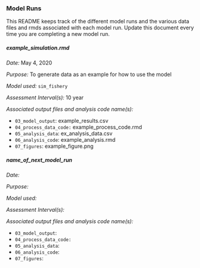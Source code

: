 ### Model Runs

This README keeps track of the different model runs and the various data files and rmds associated with each model run. Update this document every time you are completing a new model run. 

##### example_simulation.rmd

*Date:* May 4, 2020

*Purpose:* To generate data as an example for how to use the model

*Model used:* `sim_fishery`

*Assessment Interval(s):* 10 year

*Associated output files and analysis code name(s):*

- `03_model_output`: example_results.csv
- `04_process_data_code:` example_process_code.rmd
- `05_analysis_data`: ex_analysis_data.csv
- `06_analysis_code`: example_analysis.rmd
- `07_figures`: example_figure.png

##### name_of_next_model_run

*Date:* 

*Purpose:* 

*Model used:* 

*Assessment Interval(s):* 

*Associated output files and analysis code name(s):*

- `03_model_output`: 
- `04_process_data_code:` 
- `05_analysis_data`: 
- `06_analysis_code`: 
- `07_figures`: 